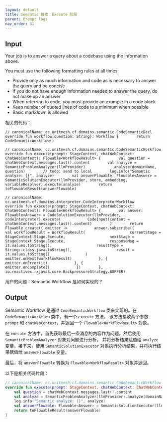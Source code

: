 ```yaml
---
layout: default
title: Semantic 搜索：Execute 阶段
parent: Prompt logs
nav_order: 31
---
```


## Input

Your job is to answer a query about a codebase using the information above.

You must use the following formatting rules at all times:
- Provide only as much information and code as is necessary to answer the query and be concise
- If you do not have enough information needed to answer the query, do not make up an answer
- When referring to code, you must provide an example in a code block
- Keep number of quoted lines of code to a minimum when possible
- Basic markdown is allowed

相关的代码：
```
// canonicalName: cc.unitmesh.cf.domains.semantic.CodeSemanticDecl
override fun workflow(question: String): Workflow {        return CodeSemanticWorkflow()    
```

```
// canonicalName: cc.unitmesh.cf.domains.semantic.CodeSemanticWorkflow
override fun execute(prompt: StageContext, chatWebContext: ChatWebContext): Flowable<WorkflowResult> {        val question = chatWebContext.messages.last().content        val analyze = SemanticProblemAnalyzer(llmProvider)            .analyze(domainName, question)        // todo: send to local        log.info("Semantic analyze: {}", analyze)        val answerFlowable: Flowable<Answer> =            SemanticSolutionExecutor(llmProvider, store, embedding, variableResolver).execute(analyze)        return toFlowableResult(answerFlowable)    
```

```
// canonicalName: cc.unitmesh.cf.domains.interpreter.CodeInterpreterWorkflow
override fun execute(prompt: StageContext, chatWebContext: ChatWebContext): Flowable<WorkflowResult> {        val answer: Flowable<Answer> = CodeSolutionExecutor(llmProvider, codeInterpreter).execute(            CodeInput(content = chatWebContext.messages.last().content)        )        return Flowable.create({ emitter ->            answer.subscribe({                val workflowResult = WorkflowResult(                    currentStage = StageContext.Stage.Execute,                    nextStage = StageContext.Stage.Execute,                    responseMsg = it.values.toString(),                    resultType = String::class.java.toString(),                    result = it.values.toString()                )                emitter.onNext(workflowResult)            }, {                emitter.onError(it)            }, {                emitter.onComplete()            })        }, io.reactivex.rxjava3.core.BackpressureStrategy.BUFFER)    
```


用户的问题：Semantic Workflow 是如何实现的？

## Output

Semantic Workflow 是通过 `CodeSemanticWorkflow` 类来实现的。在 `CodeSemanticWorkflow` 类中，有一个 `execute` 方法，
该方法接收两个参数 `prompt` 和 `chatWebContext`，并返回一个 `Flowable<WorkflowResult>` 对象。

在 `execute` 方法中，首先获取最后一条消息的内容作为问题。然后使用 `SemanticProblemAnalyzer` 对象对问题进行分析，
并将分析结果赋值给 `analyze` 变量。接下来，使用 `SemanticSolutionExecutor` 对象执行分析结果，并将执行结果赋值给 `answerFlowable` 变量。

最后，将 `answerFlowable` 转换为 `Flowable<WorkflowResult>` 对象并返回。

以下是相关代码片段：

```kotlin
// canonicalName: cc.unitmesh.cf.domains.semantic.CodeSemanticWorkflow
override fun execute(prompt: StageContext, chatWebContext: ChatWebContext): Flowable<WorkflowResult> {
    val question = chatWebContext.messages.last().content
    val analyze = SemanticProblemAnalyzer(llmProvider).analyze(domainName, question)
    log.info("Semantic analyze: {}", analyze)
    val answerFlowable: Flowable<Answer> = SemanticSolutionExecutor(llmProvider, store, embedding, variableResolver).execute(analyze)
    return toFlowableResult(answerFlowable)
}
```


